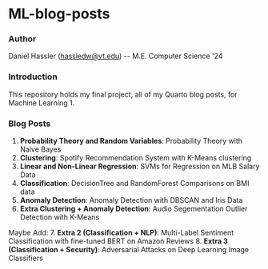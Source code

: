 # ML-blog-posts

### Author
Daniel Hassler (hassledw@vt.edu) -- M.E. Computer Science '24

### Introduction
This repository holds my final project, all of my Quarto blog posts, for Machine Learning 1. 

### Blog Posts
1. **Probability Theory and Random Variables**: Probability Theory with Naive Bayes
2. **Clustering**: Spotify Recommendation System with K-Means clustering
3. **Linear and Non-Linear Regression**: SVMs for Regression on MLB Salary Data
4. **Classification**: DecisionTree and RandomForest Comparisons on BMI data
5. **Anomaly Detection**: Anomaly Detection with DBSCAN and Iris Data
6. **Extra Clustering + Anomaly Detection**: Audio Segementation Outlier Detection with K-Means

Maybe Add:
7. **Extra 2 (Classification + NLP)**: Multi-Label Sentiment Classification with fine-tuned BERT on Amazon Reviews
8. **Extra 3 (Classification + Security)**: Adversarial Attacks on Deep Learning Image Classifiers

